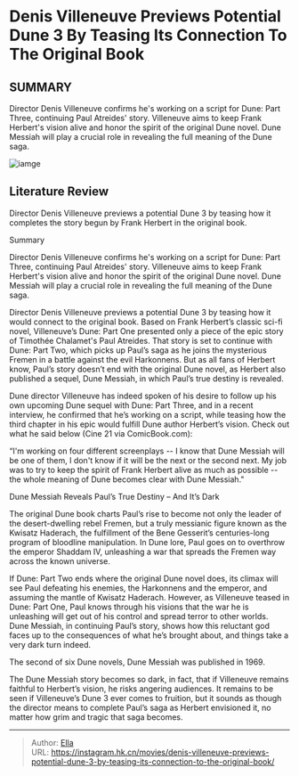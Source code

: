 # Denis Villeneuve Previews Potential Dune 3 By Teasing Its Connection To The Original Book


## SUMMARY 



  Director Denis Villeneuve confirms he&#39;s working on a script for Dune: Part Three, continuing Paul Atreides&#39; story.   Villeneuve aims to keep Frank Herbert&#39;s vision alive and honor the spirit of the original Dune novel.   Dune Messiah will play a crucial role in revealing the full meaning of the Dune saga.  

![iamge](https://static1.srcdn.com/wordpress/wp-content/uploads/2024/01/timothee-chalamet-as-paul-in-dune.jpg)

## Literature Review

Director Denis Villeneuve previews a potential Dune 3 by teasing how it completes the story begun by Frank Herbert in the original book.





Summary

  Director Denis Villeneuve confirms he&#39;s working on a script for Dune: Part Three, continuing Paul Atreides&#39; story.   Villeneuve aims to keep Frank Herbert&#39;s vision alive and honor the spirit of the original Dune novel.   Dune Messiah will play a crucial role in revealing the full meaning of the Dune saga.  







Director Denis Villeneuve previews a potential Dune 3 by teasing how it would connect to the original book. Based on Frank Herbert’s classic sci-fi novel, Villeneuve’s Dune: Part One presented only a piece of the epic story of Timothée Chalamet&#39;s Paul Atreides. That story is set to continue with Dune: Part Two, which picks up Paul’s saga as he joins the mysterious Fremen in a battle against the evil Harkonnens. But as all fans of Herbert know, Paul’s story doesn’t end with the original Dune novel, as Herbert also published a sequel, Dune Messiah, in which Paul’s true destiny is revealed.

Dune director Villeneuve has indeed spoken of his desire to follow up his own upcoming Dune sequel with Dune: Part Three, and in a recent interview, he confirmed that he’s working on a script, while teasing how the third chapter in his epic would fulfill Dune author Herbert’s vision. Check out what he said below (Cine 21 via ComicBook.com):


“I&#39;m working on four different screenplays -- I know that Dune Messiah will be one of them, I don&#39;t know if it will be the next or the second next. My job was to try to keep the spirit of Frank Herbert alive as much as possible -- the whole meaning of Dune becomes clear with Dune Messiah.&#34;






 


 Dune Messiah Reveals Paul’s True Destiny – And It’s Dark 
          

The original Dune book charts Paul’s rise to become not only the leader of the desert-dwelling rebel Fremen, but a truly messianic figure known as the Kwisatz Haderach, the fulfillment of the Bene Gesserit’s centuries-long program of bloodline manipulation. In Dune lore, Paul goes on to overthrow the emperor Shaddam IV, unleashing a war that spreads the Fremen way across the known universe.

If Dune: Part Two ends where the original Dune novel does, its climax will see Paul defeating his enemies, the Harkonnens and the emperor, and assuming the mantle of Kwisatz Haderach. However, as Villeneuve teased in Dune: Part One, Paul knows through his visions that the war he is unleashing will get out of his control and spread terror to other worlds. Dune Messiah, in continuing Paul’s story, shows how this reluctant god faces up to the consequences of what he’s brought about, and things take a very dark turn indeed.






The second of six Dune novels, Dune Messiah was published in 1969.




The Dune Messiah story becomes so dark, in fact, that if Villeneuve remains faithful to Herbert’s vision, he risks angering audiences. It remains to be seen if Villeneuve’s Dune 3 ever comes to fruition, but it sounds as though the director means to complete Paul’s saga as Herbert envisioned it, no matter how grim and tragic that saga becomes.



---

> Author: [Ella](https://instagram.hk.cn/)  
> URL: https://instagram.hk.cn/movies/denis-villeneuve-previews-potential-dune-3-by-teasing-its-connection-to-the-original-book/  

